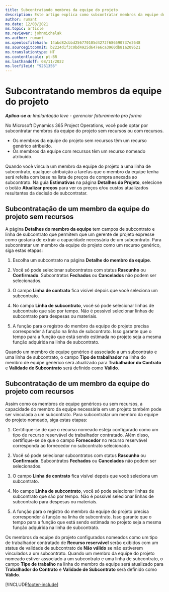 ```yaml
---
title: Subcontratando membros da equipe do projeto
description: Este artigo explica como subcontratar membros da equipe do projeto no Microsoft Dynamics 365 Project Operations.
author: rumant
ms.date: 12/03/2021
ms.topic: article
ms.reviewer: johnmichalak
ms.author: rumant
ms.openlocfilehash: 14abd82cbbd256770105d4272f686590737e2648
ms.sourcegitcommit: b2224d1f3c0bd4925d647e6ca3960db81a209521
ms.translationtype: HT
ms.contentlocale: pt-BR
ms.lasthandoff: 08/11/2022
ms.locfileid: "9261356"
---
```

# <a name="subcontracting-project-team-members"></a>Subcontratando membros da equipe do projeto

_**Aplica-se a:** Implantação leve - gerenciar faturamento pro forma_

No Microsoft Dynamics 365 Project Operations, você pode optar por subcontratar membros da equipe do projeto sem recursos ou com recursos.

- Os membros da equipe do projeto sem recursos têm um recurso genérico atribuído.
- Os membros da equipe com recursos têm um recurso nomeado atribuído.

Quando você vincula um membro da equipe do projeto a uma linha de subcontrato, qualquer atribuição a tarefas que o membro da equipe tenha será refeita com base na lista de preços de compra anexada ao subcontrato.  Na guia **Estimativas** na página **Detalhes do Projeto**, selecione o botão **Atualizar preços** para ver os preços e/ou custos atualizados resultantes da decisão de subcontratar. 

## <a name="subcontracting-an-unstaffed-project-team-member"></a>Subcontratação de um membro da equipe do projeto sem recursos
A página **Detalhes do membro da equipe** tem campos de subcontrato e linha de subcontrato que permitem que um gerente de projeto expresse como gostaria de extrair a capacidade necessária de um subcontrato. Para subcontratar um membro da equipe do projeto como um recurso genérico, siga estas etapas:

1.  Escolha um subcontrato na página **Detalhe do membro da equipe**.

2.  Você só pode selecionar subcontratos com status **Rascunho** ou **Confirmado**. Subcontratos **Fechados** ou **Cancelados** não podem ser selecionados. 

3.  O campo **Linha de contrato** fica visível depois que você seleciona um subcontrato.

4.  No campo **Linha de subcontrato**, você só pode selecionar linhas de subcontrato que são por tempo. Não é possível selecionar linhas de subcontrato para despesas ou materiais.

5.  A função para o registro do membro da equipe do projeto precisa corresponder à função na linha de subcontrato. Isso garante que o tempo para a função que está sendo estimada no projeto seja a mesma função adquirida na linha de subcontrato. 

Quando um membro de equipe genérico é associado a um subcontrato e uma linha de subcontrato, o campo **Tipo de trabalhador** na linha do membro de equipe genérico será atualizado para **Trabalhador do Contrato** e **Validade de Subcontrato** será definido como **Válido**.

## <a name="subcontracting-a-staffed-project-team-member"></a>Subcontratação de um membro da equipe do projeto com recursos
Assim como os membros de equipe genéricos ou sem recursos, a capacidade do membro da equipe necessária em um projeto também pode ser vinculada a um subcontrato. Para subcontratar um membro da equipe do projeto nomeado, siga estas etapas:

1.  Certifique-se de que o recurso nomeado esteja configurado como um tipo de recurso reservável de trabalhador contratado. Além disso, certifique-se de que o campo **Fornecedor** no recurso reservável corresponda ao fornecedor no subcontrato selecionado. 

2.  Você só pode selecionar subcontratos com status **Rascunho** ou **Confirmado**. Subcontratos **Fechados** ou **Cancelados** não podem ser selecionados. 

3.  O campo **Linha de contrato** fica visível depois que você seleciona um subcontrato.

4.  No campo **Linha de subcontrato**, você só pode selecionar linhas de subcontrato que são por tempo. Não é possível selecionar linhas de subcontrato para despesas ou materiais.

5.  A função para o registro do membro da equipe do projeto precisa corresponder à função na linha de subcontrato. Isso garante que o tempo para a função que está sendo estimada no projeto seja a mesma função adquirida na linha de subcontrato. 

Os membros da equipe do projeto configurados nomeados como um tipo de trabalhador contratado de **Recurso reservável** serão exibidos com um status de validade de subcontrato de **Não válido** se não estiverem vinculados a um subcontrato. Quando um membro da equipe do projeto nomeado estiver associado a um subcontrato e uma linha de subcontrato, o campo **Tipo de trabalho** na linha do membro da equipe será atualizado para **Trabalhador do Contrato** e **Validade de Subcontrato** será definido como **Válido**.

[!INCLUDE[footer-include](../../includes/footer-banner.md)]
